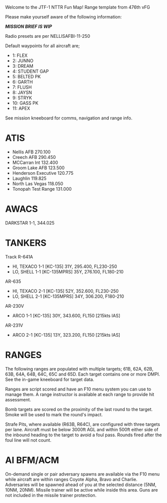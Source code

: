 Welcome to the JTF-1 NTTR Fun Map!
Range template from 476th vFG

Please make yourself aware of the following information:

***MISSION BRIEF IS WIP***

Radio presets are per NELLISAFBI-11-250

Default waypoints for all aircraft are;

- 1: FLEX
- 2: JUNNO
- 3: DREAM
- 4: STUDENT GAP
- 5: BELTED PK
- 6: GARTH
- 7: FLUSH
- 8: JAYSN
- 9: STRYK
- 10: GASS PK
- 11: APEX

See mission kneeboard for comms, navigation and range info.

ATIS
====

- Nellis AFB 270.100
- Creech AFB 290.450
- MCCarran Int 132.400
- Groom Lake AFB 123.500
- Henderson Executive 120.775
- Laughlin 119.825
- North Las Vegas 118.050
- Tonopah Test Range 131.000 

AWACS
=====

DARKSTAR 1-1, 344.025

TANKERS
=======

Track R-641A
- HI, TEXACO 1-1 [KC-135] 31Y, 295.400, FL230-250
- LO, SHELL 1-1 [KC-135MPRS] 35Y, 276.100, FL180-210

AR-635 
- HI, TEXACO 2-1 [KC-135] 52Y, 352.600, FL230-250
- LO, SHELL 2-1 [KC-135MPRS] 34Y, 306.200, F180-210

AR-230V
- ARCO 1-1 [KC-135] 30Y, 343.600, FL150 [215kts IAS]

AR-231V
- ARCO 2-1 [KC-135] 13Y, 323.200, FL150 [215kts IAS]
 
RANGES
======

The following ranges are populated with multiple targets; 61B, 62A, 62B, 63B, 64A, 64B, 64C, 65C and 65D. Each target contains one or more DMPI. See the in-game kneeboard for target data.

Ranges are script scored and have an F10 menu system you can use to manage them. A range instructor is available at each range to provide hit assessment. 

Bomb targets are scored on the proximity of the last round to the target. Smoke will be used to mark the round's impact.

Strafe Pits, where available (R63B, R64C), are configured with three targets per lane. Aircraft must be below 3000ft AGL and within 500ft either side of the inbound heading to the target to avoid a foul pass. Rounds fired after the foul line will not count.

AI BFM/ACM
==========

On-demand single or pair adversary spawns are available via the F10 menu while aircraft are within ranges Coyote Alpha, Bravo and Charlie. Adversaries will be spawned ahead of you at the selected distance (5NM, 10NM, 20NM). Missile trainer will be active while inside this area. Guns are not included in the missile trainer protection. 